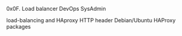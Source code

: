 0x0F. Load balancer
DevOps
SysAdmin

 load-balancing and HAproxy
HTTP header
Debian/Ubuntu HAProxy packages
